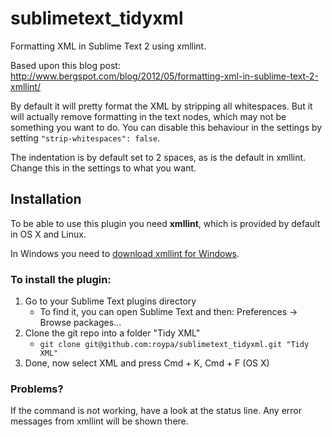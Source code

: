 # sublimetext_tidyxml
Formatting XML in Sublime Text 2 using xmllint.

Based upon this blog post: http://www.bergspot.com/blog/2012/05/formatting-xml-in-sublime-text-2-xmllint/

By default it will pretty format the XML by stripping all whitespaces.
But it will actually remove formatting in the text nodes, which may not be something you want to do.
You can disable this behaviour in the settings by setting `"strip-whitespaces": false`.

The indentation is by default set to 2 spaces, as is the default in xmllint.
Change this in the settings to what you want.

## Installation
To be able to use this plugin you need __xmllint__, which is provided by default in OS X and Linux.

In Windows you need to [download xmllint for Windows](http://code.google.com/p/xmllint/downloads/list).

### To install the plugin:

1. Go to your Sublime Text plugins directory
    * To find it, you can open Sublime Text and then: Preferences &rarr; Browse packages...
1. Clone the git repo into a folder "Tidy XML"
    * `git clone git@github.com:roypa/sublimetext_tidyxml.git "Tidy XML"`
1. Done, now select XML and press Cmd + K, Cmd + F (OS X)

### Problems?

If the command is not working, have a look at the status line.
Any error messages from xmllint will be shown there.
